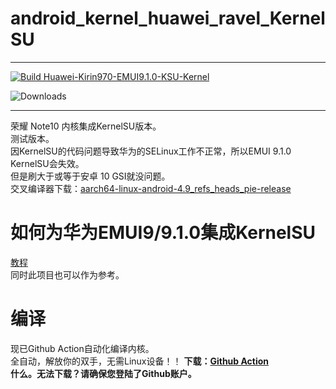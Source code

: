 # android_kernel_huawei_ravel_KernelSU  
***
[![Build Huawei-Kirin970-EMUI9.1.0-KSU-Kernel](https://github.com/Coconutat/android_kernel_huawei_kirin970_EMUI9.1.0_KernelSU/actions/workflows/build_kernel.yml/badge.svg)](https://github.com/Coconutat/android_kernel_huawei_kirin970_EMUI9.1.0_KernelSU/actions/workflows/build_kernel.yml)
  
![Downloads](https://img.shields.io/github/downloads/Coconutat/android_kernel_huawei_kirin970_EMUI9.1.0_KernelSU/total)    
***
荣耀 Note10 内核集成KernelSU版本。  
测试版本。  
因KernelSU的代码问题导致华为的SELinux工作不正常，所以EMUI 9.1.0 KernelSU会失效。  
但是刷大于或等于安卓 10 GSI就没问题。  
交叉编译器下载：[aarch64-linux-android-4.9_refs_heads_pie-release](https://android.googlesource.com/platform/prebuilts/gcc/linux-x86/aarch64/aarch64-linux-android-4.9/+archive/refs/heads/pie-release.tar.gz)  

# 如何为华为EMUI9/9.1.0集成KernelSU
[教程](https://github.com/Coconutat/HuaweiP10-GSI-And-Modify-Tutorial/wiki/7.KernelSU%E9%80%82%E9%85%8DEMUI9%E6%88%969.1.0%E7%B3%BB%E7%BB%9F%E7%9A%84%E5%86%85%E6%A0%B8)  
同时此项目也可以作为参考。

# 编译
现已Github Action自动化编译内核。  
全自动，解放你的双手，无需Linux设备！！
**下载：[Github Action](https://github.com/Coconutat/android_kernel_huawei_kirin970_EMUI9.1.0_KernelSU/actions/)**    
**什么。无法下载？请确保您登陆了Github账户。**  
